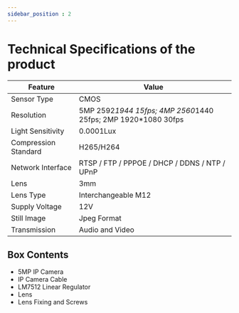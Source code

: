 ```yaml
---
sidebar_position : 2
---
```


# Technical Specifications of the product


| Feature | Value |
|-----------------------|---------------------------------------------------------------|
| Sensor Type | CMOS |
| Resolution | 5MP 2592*1944 15fps; 4MP 2560*1440 25fps; 2MP 1920*1080 30fps |
| Light Sensitivity | 0.0001Lux |
| Compression Standard | H265/H264 |
| Network Interface | RTSP / FTP / PPPOE / DHCP / DDNS / NTP / UPnP
| Lens | 3mm |
| Lens Type | Interchangeable M12 |
| Supply Voltage | 12V |
| Still Image | Jpeg Format
| Transmission | Audio and Video |

## Box Contents

- 5MP IP Camera
- IP Camera Cable
- LM7512 Linear Regulator
- Lens
- Lens Fixing and Screws
